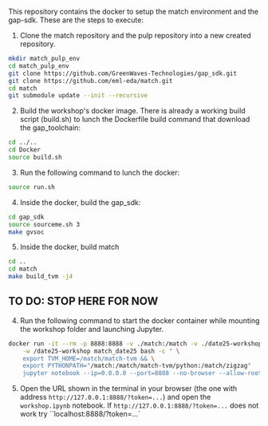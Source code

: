 This repository contains the docker to setup the match environment and the gap-sdk.
These are the steps to execute:

1. Clone the match repository and the pulp repository into a new created repository.
```bash
mkdir match_pulp_env
cd match_pulp_env
git clone https://github.com/GreenWaves-Technologies/gap_sdk.git
git clone https://github.com/eml-eda/match.git
cd match
git submodule update --init --recursive
```

2. Build the workshop's docker image. There is already a working build script (build.sh) to lunch the Dockerfile build command that download the gap_toolchain:
```bash
cd ../..
cd Docker
source build.sh
```

3. Run the following command to lunch the docker:
```bash
source run.sh
```

4. Inside the docker, build the gap_sdk:
```bash
cd gap_sdk 
source sourceme.sh 3
make gvsoc
```

5. Inside the docker, build match
```bash
cd .. 
cd match
make build_tvm -j4
```

## TO DO: STOP HERE FOR NOW
4. Run the following command to start the docker container while mounting the workshop folder and launching Jupyter.
```bash
docker run -it --rm -p 8888:8888 -v ./match:/match -v ./date25-workshop:/date25-workshop \
    -w /date25-workshop match_date25 bash -c " \
    export TVM_HOME=/match/match-tvm && \
    export PYTHONPATH="/match:/match/match-tvm/python:/match/zigzag"
    jupyter notebook --ip=0.0.0.0 --port=8888 --no-browser --allow-root"
```

5. Open the URL shown in the terminal in your browser (the one with address `http://127.0.0.1:8888/?token=...`) and open the `workshop.ipynb` notebook. If `http://127.0.0.1:8888/?token=...` does not work try ``localhost:8888/?token=...`
